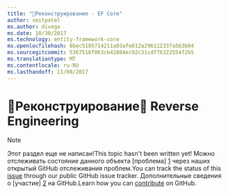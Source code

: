 ```yaml
---
title: "Реконструирование - EF Core"
author: smitpatel
ms.author: divega
ms.date: 10/30/2017
ms.technology: entity-framework-core
ms.openlocfilehash: 6bec5185714211a93afe012a296112337a563b04
ms.sourcegitcommit: 5367516f063cb42804ec92c31cdf76322554f2b5
ms.translationtype: MT
ms.contentlocale: ru-RU
ms.lasthandoff: 11/08/2017
---
```

# <a name="-reverse-engineering"></a><span data-ttu-id="507d2-102">🔧Реконструирование</span><span class="sxs-lookup"><span data-stu-id="507d2-102">🔧 Reverse Engineering</span></span>

> [!NOTE]
> <span data-ttu-id="507d2-103">Этот раздел еще не написан!</span><span class="sxs-lookup"><span data-stu-id="507d2-103">This topic hasn't been written yet!</span></span> <span data-ttu-id="507d2-104">Можно отслеживать состояние данного объекта [проблема] [ 1] через наших открытый GitHub отслеживания проблем.</span><span class="sxs-lookup"><span data-stu-id="507d2-104">You can track the status of this [issue][1] through our public GitHub issue tracker.</span></span> <span data-ttu-id="507d2-105">Дополнительные сведения о [участие] [ 2] на GitHub.</span><span class="sxs-lookup"><span data-stu-id="507d2-105">Learn how you can [contribute][2] on GitHub.</span></span>


  [1]: https://github.com/aspnet/EntityFramework.Docs/issues/508
  [2]: https://github.com/aspnet/EntityFramework.Docs/blob/master/CONTRIBUTING.md
